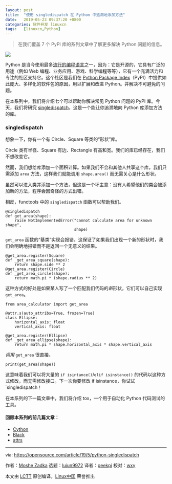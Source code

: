 ```yaml
---
layout: post
title:	"使用 singledispatch 在 Python 中追溯地添加方法"
date:	2019-05-23 09:37:20 +0800 
categories:	软件开发 linuxcn 
tags:	[linuxcn,Python]
---
```




> 
> 在我们覆盖 7 个 PyPI 库的系列文章中了解更多解决 Python 问题的信息。
> 
> 
> 


![](/Asserts/Images//attachment/album/201905/23/093515sgmu4auml9caz54l.jpg)


Python 是当今使用最多[流行的编程语言](https://opensource.com/article/18/5/numbers-python-community-trends)之一，因为：它是开源的，它具有广泛的用途（例如 Web 编程、业务应用、游戏、科学编程等等），它有一个充满活力和专注的社区支持它。这个社区是我们在 [Python Package Index](https://pypi.org/)（PyPI）中提供如此庞大、多样化的软件包的原因，用以扩展和改进 Python。并解决不可避免的问题。


在本系列中，我们将介绍七个可以帮助你解决常见 Python 问题的 PyPI 库。今天，我们将研究 [singledispatch](https://pypi.org/project/singledispatch/)，这是一个能让你追溯地向 Python 库添加方法的库。


### singledispatch


想象一下，你有一个有 Circle、Square 等类的“形状”库。


Circle 类有半径、Square 有边、Rectangle 有高和宽。我们的库已经存在，我们不想改变它。


然而，我们想给库添加一个面积计算。如果我们不会和其他人共享这个库，我们只需添加 `area` 方法，这样我们就能调用 `shape.area()` 而无需关心是什么形状。


虽然可以进入类并添加一个方法，但这是一个坏主意：没有人希望他们的类会被添加新的方法，程序会因奇怪的方式出错。


相反，functools 中的 `singledispatch` 函数可以帮助我们。



```
@singledispatch
def get_area(shape):
    raise NotImplementedError("cannot calculate area for unknown shape",
                              shape)
```

`get_area` 函数的“基类”实现会报错。这保证了如果我们出现一个新的形状时，我们会明确地报错而不是返回一个无意义的结果。



```
@get_area.register(Square)
def _get_area_square(shape):
    return shape.side ** 2
@get_area.register(Circle)
def _get_area_circle(shape):
    return math.pi * (shape.radius ** 2)
```

这种方式的好处是如果某人写了一个匹配我们代码的*新*形状，它们可以自己实现 `get_area`。



```
from area_calculator import get_area

@attr.s(auto_attribs=True, frozen=True)
class Ellipse:
    horizontal_axis: float
    vertical_axis: float

@get_area.register(Ellipse)
def _get_area_ellipse(shape):
    return math.pi * shape.horizontal_axis * shape.vertical_axis
```

*调用* `get_area` 很直接。



```
print(get_area(shape))
```

这意味着我们可以将大量的 `if isintance()`/`elif isinstance()` 的代码以这种方式修改，而无需修改接口。下一次你要修改 if isinstance，你试试 `singledispatch！


在本系列的下一篇文章中，我们将介绍 tox，一个用于自动化 Python 代码测试的工具。


#### 回顾本系列的前几篇文章：


* [Cython](/article-10859-1.html)
* [Black](/article-10864-1.html)
* [attrs](/article-10871-1.html)




---


via: <https://opensource.com/article/19/5/python-singledispatch>


作者：[Moshe Zadka](https://opensource.com/users/moshez) 选题：[lujun9972](https://github.com/lujun9972) 译者：[geekpi](https://github.com/geekpi) 校对：[wxy](https://github.com/wxy)


本文由 [LCTT](https://github.com/LCTT/TranslateProject) 原创编译，[Linux中国](https://linux.cn/) 荣誉推出
